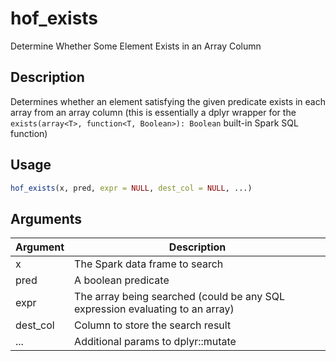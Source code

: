 # hof_exists


Determine Whether Some Element Exists in an Array Column




## Description

Determines whether an element satisfying the given predicate exists in each array from
an array column
(this is essentially a dplyr wrapper for the
``exists(array<T>, function<T, Boolean>): Boolean`` built-in Spark SQL function)





## Usage
```r
hof_exists(x, pred, expr = NULL, dest_col = NULL, ...)
```




## Arguments


Argument      |Description
------------- |----------------
x | The Spark data frame to search
pred | A boolean predicate
expr | The array being searched (could be any SQL expression evaluating to an array)
dest_col | Column to store the search result
... | Additional params to dplyr::mutate






